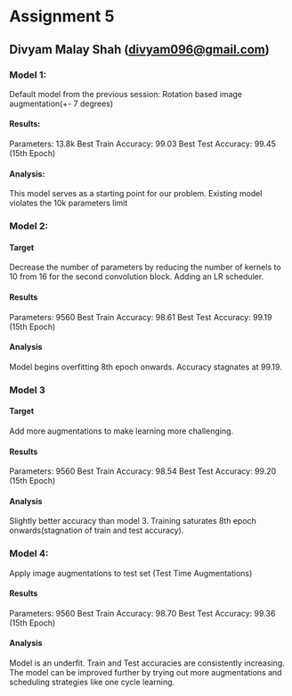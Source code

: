 # Assignment 5
## Divyam Malay Shah (divyam096@gmail.com)



### Model 1:
Default model from the previous session:
Rotation based image augmentation(+- 7 degrees)
#### Results:
Parameters: 13.8k
Best Train Accuracy: 99.03
Best Test Accuracy: 99.45 (15th Epoch)
#### Analysis:
This model serves as a starting point for our problem.
Existing model violates the 10k parameters limit
 
 
### Model 2:
#### Target
Decrease the number of parameters by reducing the number of kernels to 10 from 16 for the second convolution block.
Adding an LR scheduler. 
#### Results
Parameters: 9560
Best Train Accuracy: 98.61
Best Test Accuracy: 99.19 (15th Epoch)
#### Analysis
Model begins overfitting 8th epoch onwards.
Accuracy stagnates at 99.19.
 
### Model 3
#### Target
Add more augmentations to make learning more challenging.
#### Results
Parameters: 9560
Best Train Accuracy: 98.54
Best Test Accuracy: 99.20 (15th Epoch)
#### Analysis
Slightly better accuracy than model 3. 
Training saturates 8th epoch onwards(stagnation of train and test accuracy).
 
### Model 4:
Apply image augmentations to test set (Test Time Augmentations)
#### Results
Parameters: 9560
Best Train Accuracy: 98.70
Best Test Accuracy: 99.36 (15th Epoch)
#### Analysis
Model is an underfit. Train and Test accuracies are consistently increasing.
The model can be improved further by trying out more augmentations and scheduling strategies like one cycle learning.
